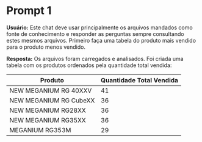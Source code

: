 # Prompt 1
**Usuário:** Este chat deve usar principalmente os arquivos mandados como fonte de conhecimento e responder as perguntas sempre consultando estes mesmos arquivos.
Primeiro faça uma tabela do produto mais vendido para o produto menos vendido.

**Resposta:**
Os arquivos foram carregados e analisados. Foi criada uma tabela com os produtos ordenados pela quantidade total vendida:

| **Produto**                | **Quantidade Total Vendida** |
|----------------------------|------------------------------|
| NEW MEGANIUM RG 40XXV      | 41                           |
| NEW MEGANIUM RG CubeXX     | 36                           |
| NEW MEGANIUM RG28XX        | 36                           |
| NEW MEGANIUM RG35XX        | 36                           |
| MEGANIUM RG353M            | 29                           |
